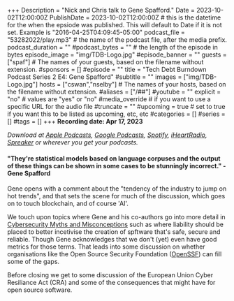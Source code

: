 +++
Description = "Nick and Chris talk to Gene Spafford."
Date = 2023-10-02T12:00:00Z
PublishDate = 2023-10-02T12:00:00Z # this is the datetime for the when the epsiode was published. This will default to Date if it is not set. Example is "2016-04-25T04:09:45-05:00"
podcast_file = "53282022/play.mp3" # the name of the podcast file, after the media prefix.
podcast_duration = ""
#podcast_bytes = "" # the length of the episode in bytes
episode_image = "img/TDB-Logo.jpg"
#episode_banner = ""
guests = ["spaf"] # The names of your guests, based on the filename without extension.
#sponsors = []
#episode = ""
title = "Tech Debt Burndown Podcast Series 2 E4: Gene Spafford"
#subtitle = ""
images = ["img/TDB-Logo.jpg"]
hosts = ["cswan","nselby"] # The names of your hosts, based on the filename without extension.
#aliases = ["/##"]
#youtube = ""
explicit = "no" # values are "yes" or "no"
#media_override # if you want to use a specific URL for the audio file
#truncate = ""
#upcoming = true # set to true if you want this to be listed as upcoming, etc, etc
#categories = []
#series = []
#tags = []
+++
**Recording date: Apr 17, 2023**

*Download at [Apple Podcasts](https://podcastsconnect.apple.com/my-podcasts/the-tech-debt-burndown-podcast/1562710899), [Google Podcasts](https://podcasts.google.com/feed/aHR0cHM6Ly93d3cuc3ByZWFrZXIuY29tL3Nob3cvNDg3MzE4MC9lcGlzb2Rlcy9mZWVk), [Spotify](https://open.spotify.com/show/0t15PUgvQYNWQ6LYXJ8zkz), [iHeartRadio](https://iheart.com/podcast/81137852), [Spreaker](https://www.spreaker.com/show/the-tech-debt-burndown-podcast) or wherever you get your podcasts.*

#### "They're statistical models based on language corpuses and the output of these things can be shown in some cases to be stunningly incorrect." - Gene Spafford ####

Gene opens with a comment about the "tendency of the industry to jump on hot trends", and that sets the scene for much of the discussion, which goes on to touch blockchain, and of course 'AI'.

We touch upon topics where Gene and his co-authors go into more detail in [Cybersecurity Myths and Misconceptions](https://www.oreilly.com/library/view/cybersecurity-myths-and/9780137929214/) such as where liability should be placed to better incetivise the creation of spftware that's safe, secure and reliable. Though Gene acknowledges that we don't (yet) even have good metrics for those terms. That leads into some discussion on whether organisations like the Open Source Security Foundation ([OpenSSF](https://openssf.org/)) can fill some of the gaps.

Before closing we get to some discussion of the European Union Cyber Resiliance Act (CRA) and some of the consequences that might have for open source software.